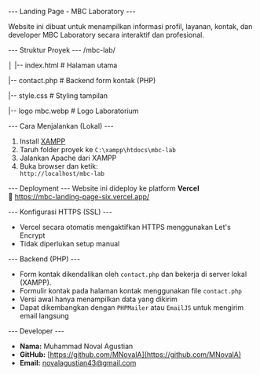 --- Landing Page - MBC Laboratory ---

Website ini dibuat untuk menampilkan informasi profil, layanan, kontak, dan developer MBC Laboratory secara interaktif dan profesional.<p/>

--- Struktur Proyek ---
/mbc-lab/<p/>
│
|-- index.html # Halaman utama</p>
|-- contact.php # Backend form kontak (PHP)</p>
|-- style.css # Styling tampilan</p>
|-- logo mbc.webp # Logo Laboratorium<p/>

--- Cara Menjalankan (Lokal) ---
1. Install [XAMPP](https://www.apachefriends.org)
2. Taruh folder proyek ke `C:\xampp\htdocs\mbc-lab`
3. Jalankan Apache dari XAMPP
4. Buka browser dan ketik:  
   `http://localhost/mbc-lab`<p/>

--- Deployment ---
Website ini dideploy ke platform **Vercel**  
🔗 https://mbc-landing-page-six.vercel.app/<p/>

--- Konfigurasi HTTPS (SSL) ---
- Vercel secara otomatis mengaktifkan HTTPS menggunakan Let's Encrypt
- Tidak diperlukan setup manual<p/>

--- Backend (PHP) ---
- Form kontak dikendalikan oleh `contact.php` dan bekerja di server lokal (XAMPP).
- Formulir kontak pada halaman kontak menggunakan file `contact.php`
- Versi awal hanya menampilkan data yang dikirim
- Dapat dikembangkan dengan `PHPMailer` atau `EmailJS` untuk mengirim email langsung<p/>
  
--- Developer ---
- **Nama:** Muhammad Noval Agustian  
- **GitHub:** [https://github.com/MNovalA](https://github.com/MNovalA)  
- **Email:** novalagustian43@gmail.com
